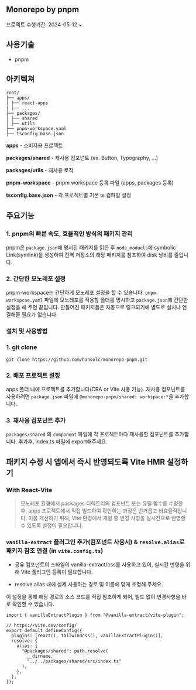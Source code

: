 ## Monorepo by pnpm

프로젝트 수행기간: 2024-05-12 ~

## 사용기술

- pnpm

## 아키텍쳐

```
root/
├── apps/
│ ├── react-apps
| ├── ...
├── packages/
│ ├── shared
│ ├── utils
├── pnpm-workspace.yaml
├── tsconfig.base.json
```

**apps** - 소비자용 프로젝트

**packages/shared** - 재사용 컴포넌트 (ex. Button, Typography, ...)

**packages/utils** - 재사용 로직

**pnpm-workspace** - pnpm workspace 등록 파일 (apps, packages 등록)

**tsconfig.base.json** - 각 프로젝트별 기본 ts 컴파일 설정

## 주요기능

### 1. pnpm의 빠른 속도, 효율적인 방식의 패키지 관리

pnpm은 `package.json`에 명시된 패키지를 읽은 후 `node_moduels`에 symbolic Link(symlink)을 생성하여 전역 저장소의 해당 패키지를 참조하여 disk 낭비를 줄입니다.

### 2. 간단한 모노레포 설정

pnpm-workspace는 간단하게 모노레포 설정을 할 수 있습니다. `pnpm-workspcae.yaml` 파일에 모노레포를 적용할 폴더를 명시하고 `package.json`에 간단한 설정을 해 주면 끝입니다. 만들어진 패키지들은 자동으로 링크되기에 별도로 설치나 연결해줄 필요가 없습니다.

### 설치 및 사용방법

### 1. git clone

```
git clone https://github.com/hansolc/monorepo-pnpm.git
```

### 2. 배포 프로젝트 설정

apps 폴더 내에 프로젝트를 추가합니다(CRA or Vite 사용 가능). 재사용 컴포넌트를 사용하려면 `package.json` 파일에 `@monorepo-pnpm/shared: workspace:*`을 추가합니다.

### 3. 재사용 컴포넌트 추가

`packages/shared` 의 `component` 파일에 각 프로젝트마다 재사용할 컴포넌트를 추가합니다. 추가후, index.ts 파일에 export해주세요.

## 패키지 수정 시 앱에서 즉시 반영되도록 Vite HMR 설정하기

### With React-Vite

> 모노레포 환경에서 packages 디렉토리의 컴포넌트 또는 유틸 함수를 수정한 후, apps 프로젝트에서 직접 빌드하여 확인하는 과정은 번거롭고 비효율적입니다.
> 이를 개선하기 위해, Vite 환경에서 개발 중 변경 사항을 실시간으로 반영할 수 있도록 설정이 필요합니다.

### `vanilla-extract` 플러그인 추가(컴포넌트 사용시) & `resolve.alias`로 패키지 참조 연결 (in `vite.config.ts`)

- 공유 컴포넌트의 스타일이 vanilla-extract/css를 사용하고 있어, 실시간 반영을 위해 Vite 플러그인 등록이 필요합니다.

- resolve.alias 내에 실제 사용하는 경로 및 이름에 맞게 조정해 주세요.

이 설정을 통해 해당 경로의 소스 코드를 직접 참조하게 되어, 빌드 없이 변경사항을 바로 확인할 수 있습니다.

```
import { vanillaExtractPlugin } from "@vanilla-extract/vite-plugin";

// https://vite.dev/config/
export default defineConfig({
  plugins: [react(), tailwindcss(), vanillaExtractPlugin()],
  resolve: {
    alias: {
      "@packages/shared": path.resolve(
        __dirname,
        "../../packages/shared/src/index.ts"
      ),
    },
  },
});

```
